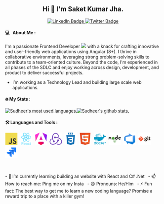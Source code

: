 <div id="header" align="center">
  <h2> Hi 👋 I'm Saket Kumar Jha.</h2>
  <div id="badges">
    <a href="https://www.linkedin.com/in/saketkrjha/">
      <img src="https://img.shields.io/badge/LinkedIn-blue?style=for-the-badge&logo=linkedin&logoColor=white" alt="LinkedIn Badge"/>
    </a>
    <a href="https://x.com/saketkrjha">
      <img src="https://img.shields.io/badge/Twitter-blue?style=for-the-badge&logo=twitter&logoColor=white" alt="Twitter Badge"/>
    </a>
  </div>
</div>

#### 💻 &nbsp; About Me :
I'm a passionate Frontend Developer <img src="https://media.giphy.com/media/WUlplcMpOCEmTGBtBW/giphy.gif" width="30"> with a knack for crafting innovative and user-friendly web applications using Angular (8+).  I thrive in collaborative environments, leveraging strong problem-solving skills to contribute to a team-oriented culture.  Beyond the code, I'm experienced in all phases of the SDLC and enjoy working across design, development, and product to deliver successful projects.
- I’m working as a Technology Lead and building large scale web applications.

#### :fire: My Stats :
<!--- [![GitHub Streak](http://github-readme-streak-stats.herokuapp.com?user=sudheerj&theme=dark&background=000000)](https://git.io/streak-stats) 
 
[![Top Langs](https://github-readme-stats.vercel.app/api/top-langs/?username=sudheerj&layout=compact&theme=light)](https://github.com/sudheerj/github-readme-stats) -->

<a href="https://github.com/saket-kr-jha">
  <img align="center" src="https://github-readme-stats.vercel.app/api/top-langs/?username=saket-kr-jha&theme=light&count_private=true&layout=compact" width="205" alt="Sudheer's most used languages" />
</a>
<a href="https://github.com/saket-kr-jha">
 <img align="center" src="https://github-readme-stats.vercel.app/api?username=saket-kr-jha&show_icons=true&theme=light&line_height=27&include_all_commits=true&count_private=true&hide=issues,prs,contribs" width="350" alt="Sudheer's github stats"/>
</a>
&nbsp;

#### :hammer_and_wrench: Languages and Tools :
<div>
  <img src="https://github.com/devicons/devicon/blob/master/icons/javascript/javascript-original.svg" title="JavaScript" alt="JavaScript" width="40" height="40"/>&nbsp;
  <img src="https://github.com/devicons/devicon/blob/master/icons/react/react-original-wordmark.svg" title="React" alt="React" width="40" height="40"/>&nbsp;
  <img src="https://github.com/devicons/devicon/blob/master/icons/angular/angular-original.svg" title="Angular" alt="Angular" width="40" height="40"/>&nbsp;
  <img src="https://github.com/devicons/devicon/blob/master/icons/redux/redux-original.svg" title="Redux" alt="Redux " width="40" height="40"/>&nbsp;
  <img src="https://github.com/devicons/devicon/blob/master/icons/css3/css3-plain-wordmark.svg"  title="CSS3" alt="CSS" width="40" height="40"/>&nbsp;
  <img src="https://github.com/devicons/devicon/blob/master/icons/html5/html5-original.svg" title="HTML5" alt="HTML" width="40" height="40"/>&nbsp;
  <img src="https://github.com/devicons/devicon/blob/master/icons/docker/docker-plain-wordmark.svg" title="Docker" alt="Docker" width="40" height="40"/>&nbsp;
  <img src="https://github.com/devicons/devicon/blob/master/icons/nodejs/nodejs-original-wordmark.svg" title="NodeJS" alt="NodeJS" width="40" height="40"/>&nbsp;
  <img src="https://github.com/devicons/devicon/blob/master/icons/azuredevops/azuredevops-original.svg" title="Azure" alt="Azure" width="40" height="40"/>&nbsp;
  <img src="https://github.com/devicons/devicon/blob/master/icons/git/git-original-wordmark.svg" title="Git" **alt="Git" width="40" height="40"/>
  <img src="https://github.com/devicons/devicon/blob/master/icons/jira/jira-original.svg" title="Jira" **alt="Jira" width="40" height="40"/>
</div>

&nbsp;&nbsp;

<div>
- 🌱 I’m currently learning building an website with React and C# .Net &nbsp;
- 📫 How to reach me: Ping me on my Insta &nbsp;
- 😄 Pronouns: He/Him &nbsp;
- ⚡ Fun fact: The best way to get me to learn a new coding language? Promise a reward trip to a place with a killer gym!

  
</div>

